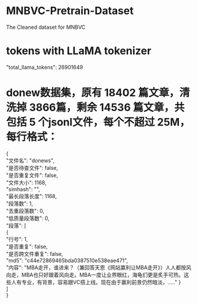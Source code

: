 # MNBVC-Pretrain-Dataset
The Cleaned dataset for MNBVC

# tokens with LLaMA tokenizer
"total_llama_tokens": 26901649<br>

# donew数据集，原有 18402 篇文章，清洗掉 3866篇，剩余 14536 篇文章，共包括 5 个jsonl文件，每个不超过 25M，每行格式：
{<br>
  "文件名": "donews", <br>
  "是否待查文件": false, <br>
  "是否重复文件": false, <br>
  "文件大小": 1168, <br>
  "simhash": "", <br>
  "最长段落长度": 1168, <br>
  "段落数": 1, <br>
  "去重段落数": 0,<br>
  "低质量段落数": 0, <br>
  "段落": [<br>
    {<br>
      "行号": 1, <br>
      "是否重复": false, <br>
      "是否跨文件重复": false, <br>
      "md5": "c44e72869465bda0387510e538eae471", <br>
      "内容": "MBA走开，谁进来？（兼回答天恩《网站赢利让MBA走开》）人人都按风向走，MBA也只好跟着风向走。MBA一度让业界眼红，海龟们更是炙手可热。这些人有专业，有背景，容易跟VC搭上线。现在由于赢利前景仍然暗淡，....."
    }<br>
  ]<br>
}<br>
